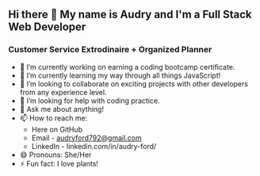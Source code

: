 ## Hi there 👋 My name is Audry and I'm a Full Stack Web Developer 
### Customer Service Extrodinaire + Organized Planner

- 🔭 I’m currently working on earning a coding bootcamp certificate.
- 🌱 I’m currently learning my way through all things JavaScript!
- 👯 I’m looking to collaborate on exciting projects with other developers from any experience level.
- 🤔 I’m looking for help with coding practice.
- 💬 Ask me about anything! 
- 📫 How to reach me: 
     - Here on GitHub
     - Email - audryford792@gmail.com
     - LinkedIn - linkedin.com/in/audry-ford/
- 😄 Pronouns: She/Her
- ⚡ Fun fact: I love plants!

